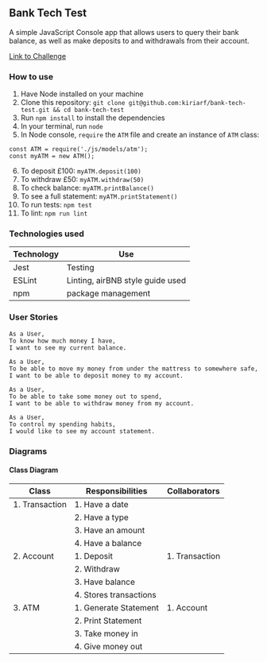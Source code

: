 ## Bank Tech Test

A simple JavaScript Console app that allows users to query their bank balance, as well as make deposits to and withdrawals from their account.

[Link to Challenge](https://github.com/makersacademy/course/blob/master/individual_challenges/bank_tech_test.md)

### How to use
1. Have Node installed on your machine
2. Clone this repository: ```git clone git@github.com:kiriarf/bank-tech-test.git && cd bank-tech-test```
3. Run ```npm install``` to install the dependencies
4. In your terminal, run ```node```
5. In Node console, ```require``` the ```ATM``` file and create an instance of ```ATM``` class: 
  ```
  const ATM = require('./js/models/atm');
  const myATM = new ATM();
  ```
6. To deposit £100: ```myATM.deposit(100)```
7. To withdraw £50: ```myATM.withdraw(50)```
8. To check balance: ```myATM.printBalance()```
9. To see a full statement: ```myATM.printStatement()```
10. To run tests: ```npm test```
11. To lint: ```npm run lint```

### Technologies used
| Technology | Use                              |
| ---------- | -------------------------------- |
| Jest       | Testing                          |
| ESLint     | Linting, airBNB style guide used |
| npm        | package management               |


### User Stories

```
As a User,
To know how much money I have,
I want to see my current balance. 
```

```
As a User,
To be able to move my money from under the mattress to somewhere safe,
I want to be able to deposit money to my account.
```

```
As a User,
To be able to take some money out to spend,
I want to be able to withdraw money from my account.
```

```
As a User,
To control my spending habits,
I would like to see my account statement.
```

### Diagrams
#### Class Diagram

| Class          | Responsibilities       | Collaborators   |
| -------------- | ---------------------- | --------------- |
| 1. Transaction | 1. Have a date         |                 | 
|                | 2. Have a type         |                 |
|                | 3. Have an amount      |                 |
|                | 4. Have a balance      |                 |
| 2. Account     | 1. Deposit             | 1. Transaction  |
|                | 2. Withdraw            |                 |
|                | 3. Have balance        |                 |
|                | 4. Stores transactions |                 |
| 3. ATM         | 1. Generate Statement  | 1. Account      |
|                | 2. Print Statement     |                 |
|                | 3. Take money in       |                 |
|                | 4. Give money out      |                 |   